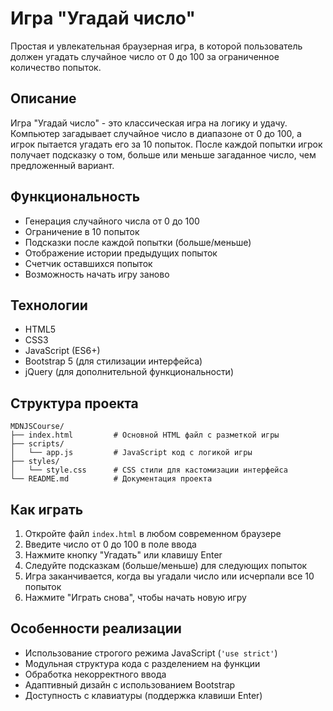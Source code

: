 # Игра "Угадай число"

Простая и увлекательная браузерная игра, в которой пользователь должен угадать случайное число от 0 до 100 за ограниченное количество попыток.

## Описание

Игра "Угадай число" - это классическая игра на логику и удачу. Компьютер загадывает случайное число в диапазоне от 0 до 100, а игрок пытается угадать его за 10 попыток. После каждой попытки игрок получает подсказку о том, больше или меньше загаданное число, чем предложенный вариант.

## Функциональность

-   Генерация случайного числа от 0 до 100
-   Ограничение в 10 попыток
-   Подсказки после каждой попытки (больше/меньше)
-   Отображение истории предыдущих попыток
-   Счетчик оставшихся попыток
-   Возможность начать игру заново

## Технологии

-   HTML5
-   CSS3
-   JavaScript (ES6+)
-   Bootstrap 5 (для стилизации интерфейса)
-   jQuery (для дополнительной функциональности)

## Структура проекта

```
MDNJSCourse/
├── index.html         # Основной HTML файл с разметкой игры
├── scripts/
│   └── app.js         # JavaScript код с логикой игры
├── styles/
│   └── style.css      # CSS стили для кастомизации интерфейса
└── README.md          # Документация проекта
```

## Как играть

1. Откройте файл `index.html` в любом современном браузере
2. Введите число от 0 до 100 в поле ввода
3. Нажмите кнопку "Угадать" или клавишу Enter
4. Следуйте подсказкам (больше/меньше) для следующих попыток
5. Игра заканчивается, когда вы угадали число или исчерпали все 10 попыток
6. Нажмите "Играть снова", чтобы начать новую игру

## Особенности реализации

-   Использование строгого режима JavaScript (`'use strict'`)
-   Модульная структура кода с разделением на функции
-   Обработка некорректного ввода
-   Адаптивный дизайн с использованием Bootstrap
-   Доступность с клавиатуры (поддержка клавиши Enter)
